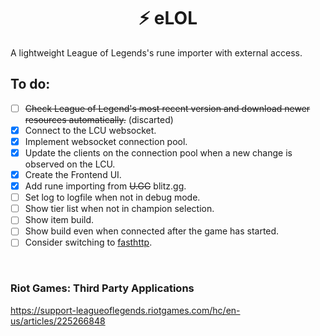 <h1 align="center">⚡ eLOL</h1>
A lightweight League of Legends's rune importer with external access.

<br>

## To do:
  - [ ] ~~Check League of Legend's most recent version and download newer resources automatically.~~ (discarted)
  - [X] Connect to the LCU websocket.
  - [X] Implement websocket connection pool.
  - [X] Update the clients on the connection pool when a new change is observed on the LCU.
  - [X] Create the Frontend UI.
  - [X] Add rune importing from ~~U.GG~~ blitz.gg.
  - [ ] Set log to logfile when not in debug mode.
  - [ ] Show tier list when not in champion selection.
  - [ ] Show item build.
  - [ ] Show build even when connected after the game has started.
  - [ ] Consider switching to [fasthttp](https://github.com/valyala/fasthttp).

<br>

### Riot Games: Third Party Applications
https://support-leagueoflegends.riotgames.com/hc/en-us/articles/225266848